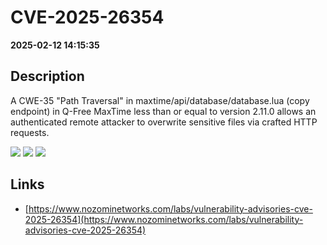 # CVE-2025-26354

**2025-02-12 14:15:35**

## Description
A CWE-35 "Path Traversal" in maxtime/api/database/database.lua (copy endpoint) in Q-Free MaxTime less than or equal to version 2.11.0 allows an authenticated remote attacker to overwrite sensitive files via crafted HTTP requests.

![](https://img.shields.io/static/v1?label=Score&message=7.2&color=red)
![](https://img.shields.io/static/v1?label=Severity&message=HIGH&color=red)
![](https://img.shields.io/static/v1?label=CWE&message=Traversal&color=green)

## Links
- [https://www.nozominetworks.com/labs/vulnerability-advisories-cve-2025-26354](https://www.nozominetworks.com/labs/vulnerability-advisories-cve-2025-26354)
